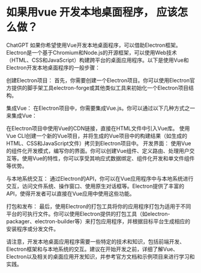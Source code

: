 
# 如果用vue 开发本地桌面程序， 应该怎么做？
ChatGPT
如果你希望使用Vue开发本地桌面程序，可以借助Electron框架。Electron是一个基于Chromium和Node.js的开源框架，可以使用Web技术（HTML、CSS和JavaScript）构建跨平台的桌面应用程序。以下是使用Vue和Electron开发本地桌面程序的一般步骤：

创建Electron项目： 首先，你需要创建一个Electron项目。你可以使用Electron官方提供的脚手架工具electron-forge或其他类似工具来初始化一个Electron项目结构。

集成Vue： 在Electron项目中，你需要集成Vue.js。你可以通过以下几种方式之一来集成Vue：

在Electron项目中使用Vue的CDN链接，直接在HTML文件中引入Vue库。
使用Vue CLI创建一个新的Vue项目，并将生成的Vue项目中的构建结果（如生成的HTML、CSS和JavaScript文件）拷贝到Electron项目中。
开发界面： 使用Vue的组件化开发模式，编写你的界面。你可以创建Vue组件、定义路由、处理用户交互等。使用Vue的特性，你可以享受其响应式数据绑定、组件化开发和单文件组件等优势。

与本地系统交互： 通过Electron的API，你可以在Vue应用程序中与本地系统进行交互，访问文件系统、操作窗口、使用原生对话框等。Electron提供了丰富的API，使得开发者可以直接在Vue应用中使用这些功能。

打包和发布： 最后，使用Electron的打包工具将你的应用程序打包为适用于不同平台的可执行文件。你可以使用Electron提供的打包工具（如electron-packager、electron-builder等）来打包应用程序，并根据目标平台生成相应的安装程序或分发文件。

请注意，开发本地桌面应用程序需要一些特定的技术和知识，包括前端开发、Electron框架和与本地系统的交互。建议在开始开发之前，详细了解Vue、Electron以及相关的桌面应用开发知识，并参考官方文档和示例项目来进行学习和实践。
